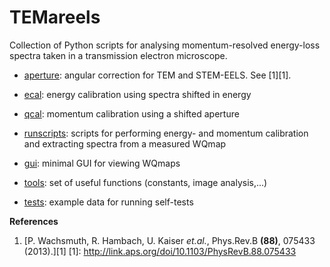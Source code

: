 TEMareels
==========

Collection of Python scripts for analysing momentum-resolved 
energy-loss spectra taken in a transmission electron microscope.


* [aperture](./aperture):
     angular correction for TEM and STEM-EELS. See [1][1].

* [ecal](./ecal):
     energy calibration using spectra shifted in energy

* [qcal](./qcal):
     momentum calibration using a shifted aperture

* [runscripts](./runscripts):
     scripts for performing energy- and momentum calibration and
     extracting spectra from a measured WQmap

* [gui](./gui):
     minimal GUI for viewing WQmaps

* [tools](./tools):
     set of useful functions (constants, image analysis,...)

* [tests](./tests):
     example data for running self-tests



**References**

1. [P. Wachsmuth, R. Hambach, U. Kaiser *et.al.*, Phys.Rev.B **(88)**, 075433 (2013).][1] 
[1]: http://link.aps.org/doi/10.1103/PhysRevB.88.075433
